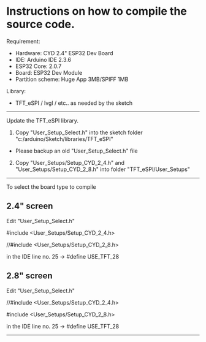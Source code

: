 # Instructions on  how to compile the source code.

Requirement:

 * Hardware: CYD 2.4" ESP32 Dev Board
 * IDE: Arduino IDE 2.3.6
 * ESP32 Core: 2.0.7
 * Board: ESP32 Dev Module
 * Partition scheme: Huge App 3MB/SPIFF 1MB
   

Library:
- TFT_eSPI / lvgl / etc.. as needed by the sketch

------------
Update the TFT_eSPI library.

1. Copy "User_Setup_Select.h" into the sketch folder "c:/arduino/Sketch/libraries/TFT_eSPI"
 
* Please backup an old "User_Setup_Select.h" file
  
2. Copy "User_Setups/Setup_CYD_2_4.h" and "User_Setups/Setup_CYD_2_8.h" into folder "TFT_eSPI/User_Setups"
------------
To select the board type to compile

## 2.4" screen 

Edit "User_Setup_Select.h"

#include <User_Setups/Setup_CYD_2_4.h>

//#include <User_Setups/Setup_CYD_2_8.h>

in the IDE line no. 25 -> #define USE_TFT_28

## 2.8" screen

Edit "User_Setup_Select.h"

//#include <User_Setups/Setup_CYD_2_4.h>

#include <User_Setups/Setup_CYD_2_8.h>

in the IDE line no. 25 -> #define USE_TFT_28

------------
